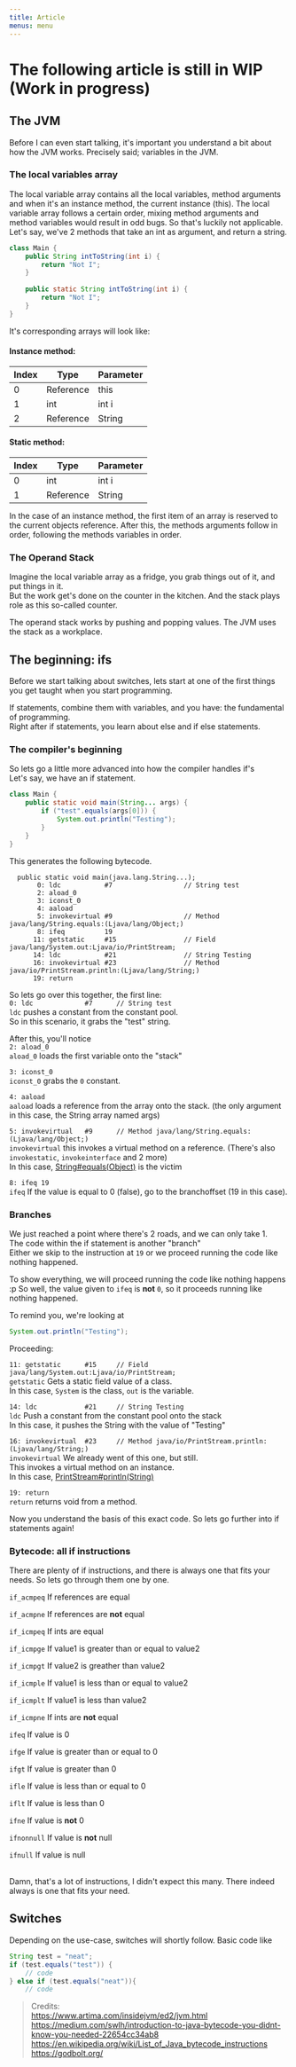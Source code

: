 ```yaml
---
title: Article
menus: menu
---
```



# The following article is still in WIP (Work in progress)


## The JVM

Before I can even start talking, it's important you understand a bit about how the JVM works.
Precisely said; variables in the JVM.


### The local variables array

The local variable array contains all the local variables, method arguments and when it's an instance method, the current instance (this).
The local variable array follows a certain order, mixing method arguments and method variables would result in odd bugs. So that's luckily not applicable.
Let's say, we've 2 methods that take an int as argument, and return a string.
```java
class Main {
    public String intToString(int i) {
        return "Not I";
    }
    
    public static String intToString(int i) {
        return "Not I";
    }
}
```
It's corresponding arrays will look like:

[comment]: # (TODO: check accuracty)
<table style="display: inline">
    <thead>
        <h4>Instance method:</h4>
        <tr>
            <th>Index</th>
            <th>Type</th>
            <th>Parameter</th>
        </tr>
    </thead>
    <tbody>
        <tr>
            <td>0</td>
            <td>Reference</td>
            <td>this</td>
        </tr>
        <tr>
            <td>1</td>
            <td>int</td>
            <td>int i</td>
        </tr>        
        <tr>
            <td>2</td>
            <td>Reference</td>
            <td>String</td>
        </tr>
    </tbody>
</table>
<table  style="display: inline">
    <thead>
        <h4>Static method:</h4>
        <tr>
            <th>Index</th>
            <th>Type</th>
            <th>Parameter</th>
        </tr>
    </thead>
    <tbody>
        <tr>
            <td>0</td>
            <td>int</td>
            <td>int i</td>
        </tr>        
        <tr>
            <td>1</td>
            <td>Reference</td>
            <td>String</td>
        </tr>
    </tbody>
</table>

In the case of an instance method, the first item of an array is reserved to the current objects reference.
After this, the methods arguments follow in order, following the methods variables in order.  

### The Operand Stack

Imagine the local variable array as a fridge, you grab things out of it, and put things in it. <br />
But the work get's done on the counter in the kitchen. And the stack plays role as this so-called counter. 

The operand stack works by pushing and popping values. The JVM uses the stack as a workplace.



## The beginning: ifs

Before we start talking about switches, lets start at one of the first things you get taught when you start programming. <br />

If statements, combine them with variables, and you have: the fundamental of programming. <br />
Right after if statements, you learn about else and if else statements.

### The compiler's beginning

So lets go a little more advanced into how the compiler handles if's <br />
Let's say, we have an if statement.

```java
class Main {
    public static void main(String... args) {
        if ("test".equals(args[0])) {
            System.out.println("Testing");
        }
    }
}
```

This generates the following bytecode.
```
  public static void main(java.lang.String...);
       0: ldc           #7                  // String test
       2: aload_0
       3: iconst_0
       4: aaload
       5: invokevirtual #9                  // Method java/lang/String.equals:(Ljava/lang/Object;)
       8: ifeq          19
      11: getstatic     #15                 // Field java/lang/System.out:Ljava/io/PrintStream;
      14: ldc           #21                 // String Testing
      16: invokevirtual #23                 // Method java/io/PrintStream.println:(Ljava/lang/String;)
      19: return
```

So lets go over this together, the first line: <br />
`0: ldc             #7      // String test`<br />
`ldc` pushes a constant from the constant pool. <br />
So in this scenario, it grabs the "test" string.

After this, you'll notice <br />
`2: aload_0` <br />
`aload_0` loads the first variable onto the "stack"

`3: iconst_0` <br />
`iconst_0` grabs the `0` constant.

`4: aaload` <br />
`aaload` loads a reference from the array onto the stack. (the only argument in this case, the String array named args)

`5: invokevirtual   #9      // Method java/lang/String.equals:(Ljava/lang/Object;)`  
`invokevirtual` this invokes a virtual method on a reference. (There's also `invokestatic`, `invokeinterface` and 2 more) <br />
In this case, [String#equals(Object)](https://docs.oracle.com/en/java/javase/11/docs/api/java.base/java/io/PrintStream.html#println(java.lang.String)) is the victim

`8: ifeq 19` <br />
`ifeq` If the value is equal to 0 (false), go to the branchoffset (19 in this case).

### Branches

We just reached a point where there's 2 roads, and we can only take 1. <br />
The code within the if statement is another "branch" <br />
Either we skip to the instruction at `19` or we proceed running the code like nothing happened.

To show everything, we will proceed running the code like nothing happens :p
So well, the value given to `ifeq` is **not** `0`, so it proceeds running like nothing happened.

To remind you, we're looking at
```java
System.out.println("Testing");
```

Proceeding:

`11: getstatic      #15     // Field java/lang/System.out:Ljava/io/PrintStream;` <br />
`getstatic` Gets a static field value of a class. <br />
In this case, `System` is the class, `out` is the variable.

`14: ldc            #21     // String Testing` <br />
`ldc` Push a constant from the constant pool onto the stack <br />
In this case, it pushes the String with the value of "Testing"


`16: invokevirtual  #23     // Method java/io/PrintStream.println:(Ljava/lang/String;)` <br />
`invokevirtual` We already went of this one, but still. <br />
This invokes a virtual method on an instance. <br />
In this case, [PrintStream#println(String)](https://docs.oracle.com/en/java/javase/11/docs/api/java.base/java/io/PrintStream.html#println(java.lang.String))


`19: return` <br />
`return` returns void from a method.


Now you understand the basis of this exact code.
So lets go further into if statements again!

### Bytecode: all if instructions

There are plenty of if instructions, and there is always one that fits your needs.
So lets go through them one by one.

`if_acmpeq` If references are equal

`if_acmpne` If references are **not** equal

`if_icmpeq` If ints are equal

`if_icmpge` If value1 is greater than or equal to value2

`if_icmpgt` If value2 is greather than value2 

`if_icmple` If value1 is less than or equal to value2

`if_icmplt` If value1 is less than value2

`if_icmpne` If ints are **not** equal

`ifeq` If value is 0

`ifge` If value is greater than or equal to 0

`ifgt` If value is greater than 0

`ifle` If value is less than or equal to 0

`iflt` If value is less than 0

`ifne` If value is **not** 0

`ifnonnull` If value is **not** null

`ifnull` If value is null

\
Damn, that's a lot of instructions, I didn't expect this many.
There indeed always is one that fits your need.


## Switches

Depending on the use-case, switches will shortly follow.
Basic code like
```java
String test = "neat";
if (test.equals("test")) {
    // code
} else if (test.equals("neat")){
    // code
```



> Credits: <br />
> https://www.artima.com/insidejvm/ed2/jvm.html <br />
> https://medium.com/swlh/introduction-to-java-bytecode-you-didnt-know-you-needed-22654cc34ab8 <br />
> https://en.wikipedia.org/wiki/List_of_Java_bytecode_instructions <br />
> https://godbolt.org/